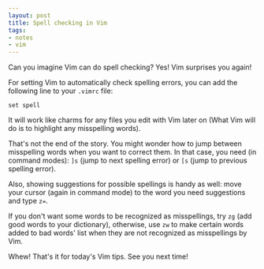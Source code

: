 ```yaml
---
layout: post
title: Spell checking in Vim
tags: 
- notes
- vim
---
```


Can you imagine Vim can do spell checking? Yes! Vim surprises you again!

For setting Vim to automatically check spelling errors, you can add the following line to your `.vimrc` file:

	set spell
It will work like charms for any files you edit with Vim later on (What Vim will do is to highlight any misspelling
words). 

That's not the end of the story. You might wonder how to jump between misspelling words when you want to correct them. 
In that case, you need (in command modes): `]s` (jump to next spelling error) or `[s` (jump to previous spelling error).

Also, showing suggestions for possible spellings is handy as well: move your cursor (again in command mode) to the word you need suggestions and type 
`z=`. 

If you don't want some words to be recognized as misspellings, try `zg` (add good words to your dictionary), otherwise, use `zw` to make 
certain words added to bad words' list when they are not recognized as misspellings by Vim.

Whew! That's it for today's Vim tips. See you next time!
